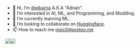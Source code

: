 - 👋 Hi, I’m [@eikarna](https://github.com/eikarna) A.K.A "Adnan".
- 👀 I’m interested in AI, ML, and Programming, and Modding.
- 🌱 I’m currently learning ML.
- 💞️ I’m looking to collaborate on [Huggingface](https://huggingface.co/Nixic).
- 📫 How to reach me nixic0@proton.me

<div align="center">
  <div style="display: flex; align-items: flex-start;">
    <img src="https://github-readme-stats.vercel.app/api/top-langs/?username=Eikarna&layout=compact&show_icons=true&title_color=ffffff&icon_color=34abeb&text_color=daf7dc&bg_color=151515"/>
    <img src="https://github-readme-stats.vercel.app/api?username=Eikarna&show_icons=true&title_color=ffffff&icon_color=34abeb&text_color=daf7dc&bg_color=151515" />
  </div>
</div>
